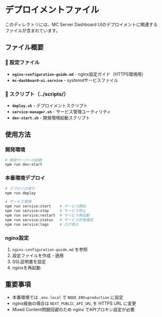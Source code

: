 # デプロイメントファイル

このディレクトリには、MC Server Dashboard UIのデプロイメントに関連するファイルが含まれています。

## ファイル概要

### 📄 設定ファイル

- **`nginx-configuration-guide.md`** - nginx設定ガイド（HTTPS環境用）
- **`mc-dashboard-ui.service`** - systemdサービスファイル

### 🔧 スクリプト（../scripts/）

- **`deploy.sh`** - デプロイメントスクリプト
- **`service-manager.sh`** - サービス管理ユーティリティ
- **`dev-start.sh`** - 開発環境起動スクリプト

## 使用方法

### 開発環境

```bash
# 開発サーバーの起動
npm run dev:start
```

### 本番環境デプロイ

```bash
# デプロイの実行
npm run deploy

# サービス管理
npm run service:start    # サービス開始
npm run service:stop     # サービス停止
npm run service:restart  # サービス再起動
npm run service:status   # サービス状態確認
npm run service:logs     # ログ表示
```

### nginx設定

1. `nginx-configuration-guide.md` を参照
2. 設定ファイルを作成・適用
3. SSL証明書を設定
4. nginxを再起動

## 重要事項

- 本番環境では `.env.local` で `NODE_ENV=production` に設定
- nginx経由の場合は `NEXT_PUBLIC_API_URL` を HTTPS URL に変更
- Mixed Content問題回避のため nginx でAPIプロキシ設定が必要
